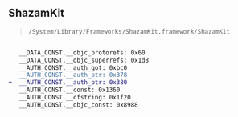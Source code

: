 ## ShazamKit

> `/System/Library/Frameworks/ShazamKit.framework/ShazamKit`

```diff

   __DATA_CONST.__objc_protorefs: 0x60
   __DATA_CONST.__objc_superrefs: 0x1d8
   __AUTH_CONST.__auth_got: 0xbc0
-  __AUTH_CONST.__auth_ptr: 0x378
+  __AUTH_CONST.__auth_ptr: 0x380
   __AUTH_CONST.__const: 0x1360
   __AUTH_CONST.__cfstring: 0x1f20
   __AUTH_CONST.__objc_const: 0x8988

```
